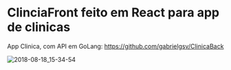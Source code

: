 # ClinciaFront feito em React para app de clinicas
App Clinica, com API em GoLang: https://github.com/gabrielgsv/ClinicaBack

![2018-08-18_15-34-54](https://user-images.githubusercontent.com/39222640/44302314-4b162180-a2fc-11e8-8f80-b205397c766d.gif)
